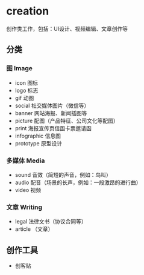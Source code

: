 # creation

创作类工作，包括：UI设计、视频编辑、文章创作等

## 分类

### 图 Image

* icon 图标
* logo 标志
* gif 动图
* social 社交媒体图片（微信等）
* banner 网站海报、新闻插图等
* picture 配图（产品特征、公司文化等配图）
* print 海报宣传页信函卡票邀请函
* infographic 信息图
* prototype 原型设计

### 多媒体 Media

* sound 音效（简短的声音，例如：鸟叫）
* audio 配音（场景的长声，例如：一段激昂的进行曲）
* video 视频

### 文章 Writing

* legal 法律文书（协议合同等）
* article （文章）

## 创作工具

* 创客贴

